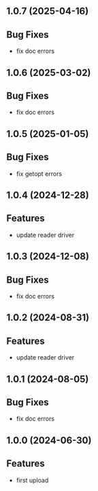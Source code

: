 ## 1.0.7 (2025-04-16)

## Bug Fixes

- fix doc errors

## 1.0.6 (2025-03-02)

## Bug Fixes

- fix doc errors

## 1.0.5 (2025-01-05)

## Bug Fixes

- fix getopt errors

## 1.0.4 (2024-12-28)

## Features

- update reader driver

## 1.0.3 (2024-12-08)

## Bug Fixes

- fix doc errors

## 1.0.2 (2024-08-31)

## Features

- update reader driver

## 1.0.1 (2024-08-05)

## Bug Fixes

- fix doc errors

## 1.0.0 (2024-06-30)

## Features

- first upload
